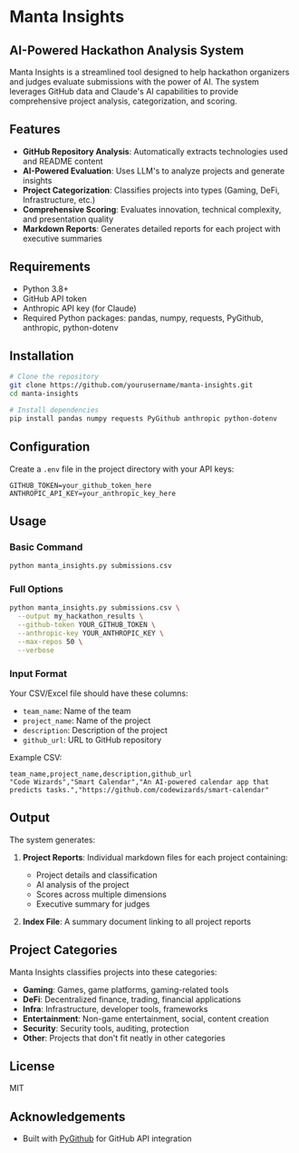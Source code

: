 # Manta Insights

## AI-Powered Hackathon Analysis System

Manta Insights is a streamlined tool designed to help hackathon organizers and judges evaluate submissions with the power of AI. The system leverages GitHub data and Claude's AI capabilities to provide comprehensive project analysis, categorization, and scoring.

## Features

- **GitHub Repository Analysis**: Automatically extracts technologies used and README content
- **AI-Powered Evaluation**: Uses LLM's to analyze projects and generate insights
- **Project Categorization**: Classifies projects into types (Gaming, DeFi, Infrastructure, etc.)
- **Comprehensive Scoring**: Evaluates innovation, technical complexity, and presentation quality
- **Markdown Reports**: Generates detailed reports for each project with executive summaries

## Requirements

- Python 3.8+
- GitHub API token
- Anthropic API key (for Claude)
- Required Python packages: pandas, numpy, requests, PyGithub, anthropic, python-dotenv

## Installation

```bash
# Clone the repository
git clone https://github.com/yourusername/manta-insights.git
cd manta-insights

# Install dependencies
pip install pandas numpy requests PyGithub anthropic python-dotenv
```

## Configuration

Create a `.env` file in the project directory with your API keys:

```
GITHUB_TOKEN=your_github_token_here
ANTHROPIC_API_KEY=your_anthropic_key_here
```

## Usage

### Basic Command

```bash
python manta_insights.py submissions.csv
```

### Full Options

```bash
python manta_insights.py submissions.csv \
  --output my_hackathon_results \
  --github-token YOUR_GITHUB_TOKEN \
  --anthropic-key YOUR_ANTHROPIC_KEY \
  --max-repos 50 \
  --verbose
```

### Input Format

Your CSV/Excel file should have these columns:
- `team_name`: Name of the team
- `project_name`: Name of the project
- `description`: Description of the project
- `github_url`: URL to GitHub repository

Example CSV:
```csv
team_name,project_name,description,github_url
"Code Wizards","Smart Calendar","An AI-powered calendar app that predicts tasks.","https://github.com/codewizards/smart-calendar"
```

## Output

The system generates:

1. **Project Reports**: Individual markdown files for each project containing:
   - Project details and classification
   - AI analysis of the project
   - Scores across multiple dimensions
   - Executive summary for judges

2. **Index File**: A summary document linking to all project reports

## Project Categories

Manta Insights classifies projects into these categories:
- **Gaming**: Games, game platforms, gaming-related tools
- **DeFi**: Decentralized finance, trading, financial applications
- **Infra**: Infrastructure, developer tools, frameworks
- **Entertainment**: Non-game entertainment, social, content creation
- **Security**: Security tools, auditing, protection
- **Other**: Projects that don't fit neatly in other categories

## License

MIT

## Acknowledgements
- Built with [PyGithub](https://github.com/PyGithub/PyGithub) for GitHub API integration
